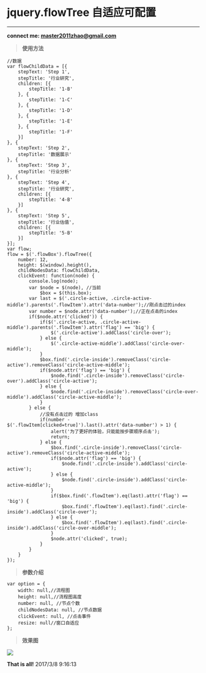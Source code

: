 # jquery.flowTree 自适应可配置

----------



 **connect me: [master2011zhao@gmail.com](master2011zhao@gmail.com)** 

> **使用方法**

    //数据
    var flowChildData = [{
        stepText: 'Step 1',
        stepTitle: '行业研究',
        children: [{
            stepTitle: '1-B'
        }, {
            stepTitle: '1-C'
        }, {
            stepTitle: '1-D'
        }, {
            stepTitle: '1-E'
        }, {
            stepTitle: '1-F'
        }]
    }, {
        stepText: 'Step 2',
        stepTitle: '数据展示'
    }, {
        stepText: 'Step 3',
        stepTitle: '行业分析'
    }, {
        stepText: 'Step 4',
        stepTitle: '行业研究',
        children: [{
            stepTitle: '4-B'
        }]
    }, {
        stepText: 'Step 5',
        stepTitle: '行业估值',
        children: [{
            stepTitle: '5-B'
        }]
    }];
    var flow;
    flow = $('.flowBox').flowTree({
        number: 12,
        height: $(window).height(),
        childNodesData: flowChildData,
        clickEvent: function(node) {
            console.log(node);
            var $node = $(node), //当前
                $box = $(this.box);
            var last = $('.circle-active, .circle-active-middle').parents('.flowItem').attr('data-number');//刚点击过的index
            var number = $node.attr('data-number');//正在点击的index
            if($node.attr('clicked')) {
                if($('.circle-active, .circle-active-middle').parents('.flowItem').attr('flag') == 'big') {
                    $('.circle-active').addClass('circle-over');
                } else {
                    $('.circle-active-middle').addClass('circle-over-middle');
                }
                $box.find('.circle-inside').removeClass('circle-active').removeClass('circle-active-middle');
                if($node.attr('flag') == 'big') {
                    $node.find('.circle-inside').removeClass('circle-over').addClass('circle-active');
                } else {
                    $node.find('.circle-inside').removeClass('circle-over-middle').addClass('circle-active-middle');
                }
            } else {
                //没有点击过的 增加class
                if(number - $('.flowItem[clicked=true]').last().attr('data-number') > 1) {
                    alert('为了更好的体验，只能能按步骤顺序点击');
                    return;
                } else {
                    $box.find('.circle-inside').removeClass('circle-active').removeClass('circle-active-middle');
                    if($node.attr('flag') == 'big') {
                        $node.find('.circle-inside').addClass('circle-active');
                    } else {
                        $node.find('.circle-inside').addClass('circle-active-middle');
                    }
                    if($box.find('.flowItem').eq(last).attr('flag') == 'big') {
                        $box.find('.flowItem').eq(last).find('.circle-inside').addClass('circle-over');
                    } else {
                        $box.find('.flowItem').eq(last).find('.circle-inside').addClass('circle-over-middle');
                    }
                    $node.attr('clicked', true);
                }
            }
        }
    });

> **参数介绍**

	var option = {
        width: null,//流程图
        height: null,//流程图高度
        number: null, //节点个数
        childNodesData: null, //节点数据
        clickEvent: null, //点击事件
        resize: null//窗口自适应
    };
	
> **效果图**

![](http://i.imgur.com/rYMkbY3.png)

**That is all!** 2017/3/8 9:16:13 